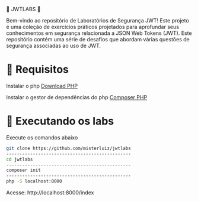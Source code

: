  :construction: JWTLABS  :construction: 

Bem-vindo ao repositório de Laboratórios de Segurança JWT! Este projeto é uma coleção de exercícios práticos projetados para aprofundar seus conhecimentos em segurança relacionada a JSON Web Tokens (JWT). Este repositório contém uma série de desafios que abordam várias questões de segurança associadas ao uso de JWT.

# :jigsaw: Requisitos 
Instalar o php [Download PHP](https://www.php.net/downloads)

Instalar o gestor de dependências do php [Composer PHP](https://getcomposer.org/)

# :hammer: Executando os labs 
Execute os comandos abaixo
```bash
git clone https://github.com/misterluiz/jwtlabs
-----------------------------------------------
cd jwtlabs
-----------------------------------------------
composer init
-----------------------------------------------
php -S localhost:8000
```
Acesse: http://localhost:8000/index






